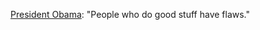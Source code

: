 <a href="https://www.youtube.com/watch?v=qaHLd8de6nM">President Obama</a>: "People who do good stuff have flaws."
